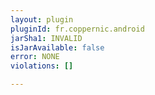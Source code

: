 ```yaml
---
layout: plugin
pluginId: fr.coppernic.android
jarSha1: INVALID
isJarAvailable: false
error: NONE
violations: []

---
```


